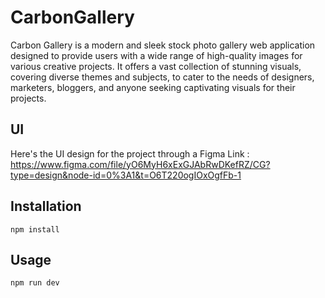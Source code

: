 # CarbonGallery

Carbon Gallery is a modern and sleek stock photo gallery web application designed to provide users with a wide range of high-quality images for various creative projects. It offers a vast collection of stunning visuals, covering diverse themes and subjects, to cater to the needs of designers, marketers, bloggers, and anyone seeking captivating visuals for their projects.

## UI
Here's the UI design for the project through a Figma Link : https://www.figma.com/file/yO6MyH6xExGJAbRwDKefRZ/CG?type=design&node-id=0%3A1&t=O6T220ogIOxOgfFb-1

## Installation
`npm install`

## Usage
`npm run dev`
